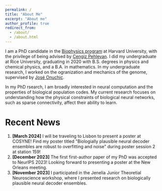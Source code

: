 ```yaml
---
permalink: /
title: "About Me"
excerpt: "About me"
author_profile: true
redirect_from: 
  - /about/
  - /about.html
---
```


I am a PhD candidate in the [Biophysics program](https://biophysics.fas.harvard.edu) at Harvard University, with the privilege of being advised by [Cengiz Pehlevan](https://pehlevan.seas.harvard.edu/people/cengiz-pehlevan).  I did my undergraduate at Rice University, graduating in 2020 with B.S. degrees in physics and chemical physics, and a B.A. in mathematics.  In my undergraduate research, I worked on the ogranization and mechanics of the genome, supervised by [Jos&eacute; Onuchic](https://ctbp.rice.edu/senior-scientist/jose-onuchic).

In my PhD rsearch, I am broadly interested in neural computation and the properties of biological population codes.  My current research focuses on understanding how the physical constraints of biological neural networks, such as sparse connectivity, affect their ability to learn.

Recent News
======
1. **[March 2024]** I will be traveling to Lisbon to present a poster at COSYNE! Find my poster titled "Biologially plausible neural decoder ensembles are robust to overfitting and noise" during poster session 2 at station 159!
2. **[December 2023]** The first first-author paper of my PhD was accepted to NeurIPS 2023!  Looking forward to presenting a poster at the New Orleans meeting.
3. **[November 2023]** I participated in the Jenelia Junior Theoretial Neuroscience workshop, where I presented research on biologically plausible neural decoder ensembles.

